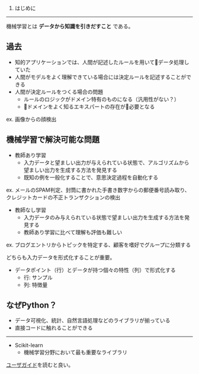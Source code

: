 1. はじめに
----

機械学習とは **データから知識を引きだすこと** である。

## 過去

- 知的アプリケーションでは、人間が記述したルールを用いてデータ処理していた
- 人間がモデルをよく理解できている場合には決定ルールを記述することができる
- 人間が決定ルールをつくる場合の問題
  - ルールのロジックがドメイン特有のものになる（汎用性がない？）
  - ドメインをよく知るエキスパートの存在が必要となる

ex. 画像からの顔検出

## 機械学習で解決可能な問題

- 教師あり学習
  - 入力データと望ましい出力が与えられている状態で、アルゴリズムから望ましい出力を生成する方法を発見する
  - 既知の例を一般化することで、意思決定過程を自動化する

ex. メールのSPAM判定、封筒に書かれた手書き数字からの郵便番号読み取り、クレジットカードの不正トランザクションの検出

- 教師なし学習
  - 入力データのみ与えられている状態で望ましい出力を生成する方法を発見する
  - 教師あり学習に比べて理解も評価も難しい

ex. ブログエントリからトピックを特定する、顧客を嗜好でグループに分類する

どちらも入力データを形式化することが重要。

- データポイント（行）とデータが持つ個々の特性（列）で形式化する
  - 行: サンプル
  - 列: 特徴量

## なぜPython？

- データ可視化、統計、自然言語処理などのライブラリが揃っている
- 直接コードに触れることができる

---

- Scikit-learn
  - 機械学習分野において最も重要なライブラリ

[ユーザガイド](http://scikit-learn.org/stable/documentation.html)を読むと良い。








